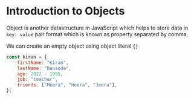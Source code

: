 # Introduction to Objects

Object is another datastructure in JavaScript which helps to store data in `key: value` pair format which is known as property separated by comma

We can create an empty object using object literal `{}`

```js
const kiran = {
	firstName: "Kiran",
	lastName: "Bansode",
	age: 2022 - 1995,
	job: "teacher",
	friends: ["Meera", "Heera", "Jeera"],
};
```
